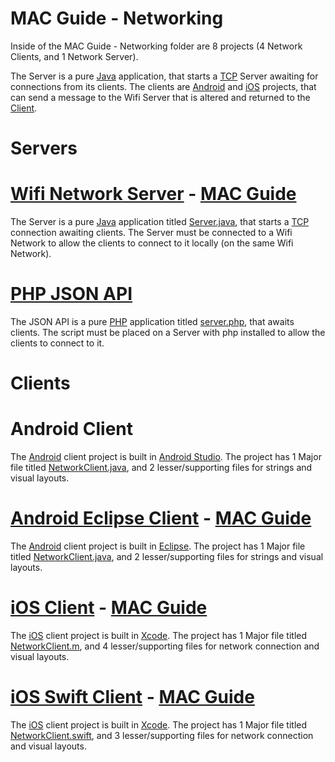 MAC Guide - Networking
========

Inside of the MAC Guide - Networking folder are 8 projects (4 Network Clients, and 1 Network Server).

The Server is a pure [Java](http://www.java.com/en/download/faq/develop.xml) application, that starts a [TCP](http://www.webopedia.com/TERM/T/TCP.html) Server awaiting for connections from its clients. The clients are [Android](http://www.android.com/index.html) and [iOS](https://www.apple.com/ios/) projects, that can send a message to the Wifi Server that is altered and returned to the [Client](http://en.wikipedia.org/wiki/Client_(computing)).

# Servers
[Wifi Network Server](https://github.com/the-mac/Tool-Kit/tree/master/MAC%20Guide%20-%20Networking/Wifi%20Server) - [MAC Guide](https://github.com/the-mac/Tool-Kit/wiki/Java-Server-(Eclipse)---HowTo)
========
The Server is a pure [Java](http://www.java.com/en/download/faq/develop.xml) application titled [Server.java](https://github.com/the-mac/Tool-Kit/blob/master/MAC%20Guide%20-%20Networking/Wifi%20Server/src/Server.java), that starts a [TCP](http://www.webopedia.com/TERM/T/TCP.html) connection awaiting clients. The Server must be connected to a Wifi Network to allow the clients to connect to it locally (on the same Wifi Network).

[PHP JSON API](https://github.com/the-mac/Tool-Kit/blob/master/MAC%20Guide%20-%20Networking/PHP%20JSON%20API)
========
The JSON API is a pure [PHP](http://php.net/) application titled [server.php](https://github.com/the-mac/Tool-Kit/blob/master/MAC%20Guide%20-%20Networking/PHP%20JSON%20API/server.php), that awaits clients. The script must be placed on a Server with php installed to allow the clients to connect to it.

# Clients
Android Client
========

The [Android](http://www.android.com/index.html) client project is built in [Android Studio](http://developer.android.com/tools/studio/index.html). The project has 1 Major file titled [NetworkClient.java](https://github.com/the-mac/Tool-Kit/blob/master/MAC%20Guide%20-%20Networking/AndroidClient/app/src/main/java/us/mac/the/networking/NetworkClient.java), and 2 lesser/supporting files for strings and visual layouts.

[Android Eclipse Client](https://github.com/the-mac/Tool-Kit/tree/master/MAC%20Guide%20-%20Networking/AndroidEclipseClient) - [MAC Guide](https://github.com/the-mac/Tool-Kit/wiki/Android-Network-(Eclipse)--HowTo)
========

The [Android](http://www.android.com/index.html) client project is built in [Eclipse](https://eclipse.org/). The project has 1 Major file titled [NetworkClient.java](https://github.com/the-mac/Tool-Kit/blob/master/MAC%20Guide%20-%20Networking/AndroidEclipseClient/src/us/mac/the/networking/NetworkClient.java), and 2 lesser/supporting files for strings and visual layouts.

[iOS Client](https://github.com/the-mac/Tool-Kit/tree/master/MAC%20Guide%20-%20Networking/iOS%20Client) - [MAC Guide](https://github.com/the-mac/Tool-Kit/wiki/iOS-Network-(Xcode)-HowTo)
========

The [iOS](https://www.apple.com/ios/) client project is built in [Xcode](https://developer.apple.com/xcode/). The project has 1 Major file titled [NetworkClient.m](https://github.com/the-mac/Tool-Kit/blob/master/MAC%20Guide%20-%20Networking/iOS%20Client/iOS%20Client/NetworkClient.m), and 4 lesser/supporting files for network connection and visual layouts.

[iOS Swift Client](https://github.com/the-mac/Tool-Kit/tree/master/MAC%20Guide%20-%20Networking/iOS%20Swift%20Client) - [MAC Guide](https://github.com/the-mac/Tool-Kit/wiki/iOS-Swift-Network-(Xcode)-HowTo)
========

The [iOS](https://www.apple.com/ios/) client project is built in [Xcode](https://developer.apple.com/xcode/). The project has 1 Major file titled [NetworkClient.swift](https://github.com/the-mac/Tool-Kit/blob/master/MAC%20Guide%20-%20Networking/iOS%20Swift%20Client/iOS%20Swift%20Client/NetworkClient.swift), and 3 lesser/supporting files for network connection and visual layouts.
